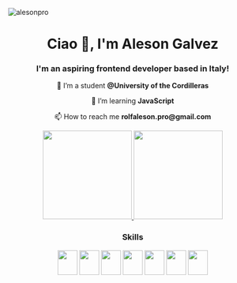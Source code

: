 <p align="left"> <img src="https://komarev.com/ghpvc/?username=alesonpro&label=Profile%20views&color=0e75b6&style=flat" alt="alesonpro" /> </p>
<div align="center">
  <h1>Ciao 👋, I'm Aleson Galvez</h1>
  <h3>I'm an aspiring frontend developer based in Italy!</h3>

  <div>
    <p>🔭 I’m a student <strong>@University of the Cordilleras</strong></p>
    <p>🌱 I’m learning <strong>JavaScript</strong></p>
    <p>📫 How to reach me <strong>rolfaleson.pro@gmail.com</strong></p>
  </div>

  <div>
    <a href="https://github.com/alesonpro">
    <img height="180em" src="https://github-readme-stats.vercel.app/api?username=alesonpro&show_icons=true&theme=radical&include_all_commits=true&count_private=true"/>
    <img height="180em" src="https://github-readme-stats.vercel.app/api/top-langs/?username=alesonpro&layout=compact&langs_count=7&theme=radical"/>
  </div>

   <div style="display: inline-block">
     <h3>Skills</h3>
     <img src="https://cdn.jsdelivr.net/gh/devicons/devicon/icons/html5/html5-original-wordmark.svg" width="40" height="50" align="center"/>
     <img src="https://cdn.jsdelivr.net/gh/devicons/devicon/icons/css3/css3-original-wordmark.svg" width="40" height="50"  align="center" />
     <img src="https://cdn.jsdelivr.net/gh/devicons/devicon/icons/javascript/javascript-original.svg" width="40" height="50" align="center"  />
     <img src="https://cdn.jsdelivr.net/gh/devicons/devicon/icons/sass/sass-original.svg" width="40" height="50"  align="center"  />
     <img src="https://cdn.jsdelivr.net/gh/devicons/devicon/icons/java/java-original-wordmark.svg" width="40" height="50" align="center" />
     <img src="https://cdn.jsdelivr.net/gh/devicons/devicon/icons/python/python-original-wordmark.svg" width="40" height="50"  align="center"  /> 
     <img src="https://cdn.jsdelivr.net/gh/devicons/devicon/icons/figma/figma-original.svg" width="40" height="50"  align="center" />

  </div>
</div>



 

 









